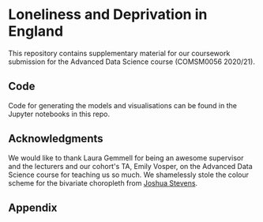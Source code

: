 # Loneliness and Deprivation in England

This repository contains supplementary material for our coursework submission for the Advanced Data Science course (COMSM0056 2020/21).

## Code

Code for generating the models and visualisations can be found in the Jupyter notebooks in this repo.

## Acknowledgments

We would like to thank Laura Gemmell for being an awesome supervisor and the lecturers and our cohort's TA, Emily Vosper, on the Advanced Data Science course for teaching us so much. We shamelessly stole the colour scheme for the bivariate choropleth from [Joshua Stevens](https://www.joshuastevens.net/cartography/make-a-bivariate-choropleth-map/).

## Appendix

